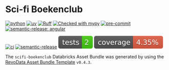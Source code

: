 # Sci-fi Boekenclub

[![python](https://img.shields.io/badge/python-3.12%2B-blue)](https://www.python.org)
[![uv](https://img.shields.io/endpoint?url=https://raw.githubusercontent.com/astral-sh/uv/main/assets/badge/v0.json)](https://github.com/astral-sh/uv)
[![Ruff](https://img.shields.io/endpoint?url=https://raw.githubusercontent.com/astral-sh/ruff/main/assets/badge/v2.json)](https://github.com/astral-sh/ruff)
[![Checked with mypy](http://www.mypy-lang.org/static/mypy_badge.svg)](http://mypy-lang.org/)
[![pre-commit](https://img.shields.io/badge/pre--commit-enabled-brightgreen?logo=pre-commit&logoColor=white)](https://github.com/pre-commit/pre-commit)
[![semantic-release: angular](https://img.shields.io/badge/semantic--release-angular-e10079?logo=semantic-release)](https://github.com/semantic-release/semantic-release)

[![ci](https://github.com/thms317/scifi-boekenclub/actions/workflows/ci.yml/badge.svg)](https://github.com/thms317/scifi-boekenclub/actions/workflows/ci.yml)
[![semantic-release](https://github.com/thms317/scifi-boekenclub/actions/workflows/semantic-release.yml/badge.svg)](https://github.com/thms317/scifi-boekenclub/actions/workflows/semantic-release.yml)
[![tests](assets/badge-tests.svg)](tests/coverage/index.html)
[![coverage](assets/badge-coverage.svg)](tests/coverage/index.html)

The `scifi-boekenclub` Databricks Asset Bundle was generated by using the [RevoData Asset Bundle Template](https://github.com/revodatanl/revo-asset-bundle-templates) `v0.4.3`.
